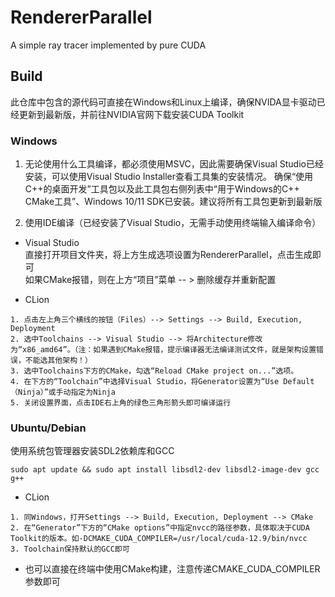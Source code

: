 # RendererParallel
A simple ray tracer implemented by pure CUDA

## Build
此仓库中包含的源代码可直接在Windows和Linux上编译，确保NVIDA显卡驱动已经更新到最新版，并前往NVIDIA官网下载安装CUDA Toolkit

### Windows
1. 无论使用什么工具编译，都必须使用MSVC，因此需要确保Visual Studio已经安装，可以使用Visual Studio Installer查看工具集的安装情况。 
确保“使用C++的桌面开发”工具包以及此工具包右侧列表中“用于Windows的C++ CMake工具”、Windows 10/11 SDK已安装。建议将所有工具包更新到最新版

1. 使用IDE编译（已经安装了Visual Studio，无需手动使用终端输入编译命令）

* Visual Studio  
直接打开项目文件夹，将上方生成选项设置为RendererParallel，点击生成即可   
如果CMake报错，则在上方“项目”菜单 -- > 删除缓存并重新配置

* CLion
```
1. 点击左上角三个横线的按钮（Files）--> Settings --> Build, Execution, Deployment
2. 选中Toolchains --> Visual Studio --> 将Architecture修改为“x86_amd64”。（注：如果遇到CMake报错，提示编译器无法编译测试文件，就是架构设置错误，不能选其他架构！）
3. 选中Toolchains下方的CMake，勾选“Reload CMake project on...”选项。
4. 在下方的“Toolchain”中选择Visual Studio，将Generator设置为“Use Default（Ninja）”或手动指定为Ninja
5. 关闭设置界面，点击IDE右上角的绿色三角形箭头即可编译运行
```  

### Ubuntu/Debian
使用系统包管理器安装SDL2依赖库和GCC
```
sudo apt update && sudo apt install libsdl2-dev libsdl2-image-dev gcc g++
```

* CLion
```
1. 同Windows，打开Settings --> Build, Execution, Deployment --> CMake
2. 在“Generator”下方的“CMake options”中指定nvcc的路径参数，具体取决于CUDA Toolkit的版本。如-DCMAKE_CUDA_COMPILER=/usr/local/cuda-12.9/bin/nvcc
3. Toolchain保持默认的GCC即可
```

* 也可以直接在终端中使用CMake构建，注意传递CMAKE_CUDA_COMPILER参数即可
